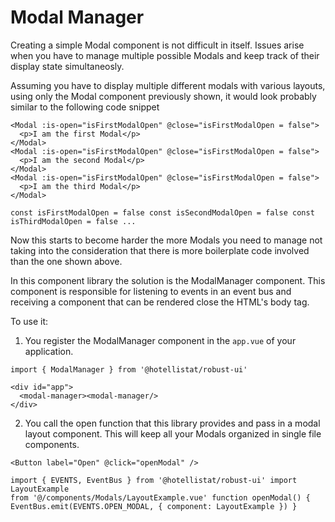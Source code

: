 # Modal Manager

Creating a simple Modal component is not difficult in itself. Issues arise when you have to manage multiple possible Modals and keep track of their display state simultaneosly.

Assuming you have to display multiple different modals with various layouts, using only the Modal component previously shown, it would look probably similar to the following code snippet

```vue
<Modal :is-open="isFirstModalOpen" @close="isFirstModalOpen = false">
  <p>I am the first Modal</p>
</Modal>
<Modal :is-open="isFirstModalOpen" @close="isFirstModalOpen = false">
  <p>I am the second Modal</p>
</Modal>
<Modal :is-open="isFirstModalOpen" @close="isFirstModalOpen = false">
  <p>I am the third Modal</p>
</Modal>

const isFirstModalOpen = false const isSecondModalOpen = false const
isThirdModalOpen = false ...
```

Now this starts to become harder the more Modals you need to manage not taking into the consideration that there is more boilerplate code involved than the one shown above.

In this component library the solution is the ModalManager component. This component is responsible for listening to events in an event bus and receiving a component that can be rendered close the HTML's body tag.

To use it:

1. You register the ModalManager component in the `app.vue` of your application.

```vue
import { ModalManager } from '@hotellistat/robust-ui'

<div id="app">
  <modal-manager><modal-manager/>
</div>
```

2. You call the open function that this library provides and pass in a modal layout component. This will keep all your Modals organized in single file components.

```vue
<Button label="Open" @click="openModal" />

import { EVENTS, EventBus } from '@hotellistat/robust-ui' import LayoutExample
from '@/components/Modals/LayoutExample.vue' function openModal() {
EventBus.emit(EVENTS.OPEN_MODAL, { component: LayoutExample }) }
```

<ModalManagerExample />

<script setup>
import ModalManagerExample from './ModalManagerExample.vue'
</script>
